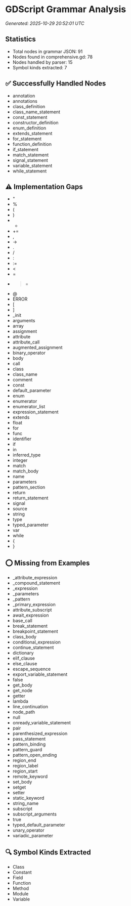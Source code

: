 # GDScript Grammar Analysis

*Generated: 2025-10-29 20:52:01 UTC*

## Statistics
- Total nodes in grammar JSON: 91
- Nodes found in comprehensive.gd: 78
- Nodes handled by parser: 15
- Symbol kinds extracted: 7

## ✅ Successfully Handled Nodes
- annotation
- annotations
- class_definition
- class_name_statement
- const_statement
- constructor_definition
- enum_definition
- extends_statement
- for_statement
- function_definition
- if_statement
- match_statement
- signal_statement
- variable_statement
- while_statement

## ⚠️ Implementation Gaps
- "
- %
- (
- )
- +
- +=
- ,
- ->
- .
- /
- :
- :=
- <
- =
- >=
- @
- ERROR
- [
- ]
- _init
- arguments
- array
- assignment
- attribute
- attribute_call
- augmented_assignment
- binary_operator
- body
- call
- class
- class_name
- comment
- const
- default_parameter
- enum
- enumerator
- enumerator_list
- expression_statement
- extends
- float
- for
- func
- identifier
- if
- in
- inferred_type
- integer
- match
- match_body
- name
- parameters
- pattern_section
- return
- return_statement
- signal
- source
- string
- type
- typed_parameter
- var
- while
- {
- }

## ⭕ Missing from Examples
- _attribute_expression
- _compound_statement
- _expression
- _parameters
- _pattern
- _primary_expression
- attribute_subscript
- await_expression
- base_call
- break_statement
- breakpoint_statement
- class_body
- conditional_expression
- continue_statement
- dictionary
- elif_clause
- else_clause
- escape_sequence
- export_variable_statement
- false
- get_body
- get_node
- getter
- lambda
- line_continuation
- node_path
- null
- onready_variable_statement
- pair
- parenthesized_expression
- pass_statement
- pattern_binding
- pattern_guard
- pattern_open_ending
- region_end
- region_label
- region_start
- remote_keyword
- set_body
- setget
- setter
- static_keyword
- string_name
- subscript
- subscript_arguments
- true
- typed_default_parameter
- unary_operator
- variadic_parameter

## 🔍 Symbol Kinds Extracted
- Class
- Constant
- Field
- Function
- Method
- Module
- Variable

